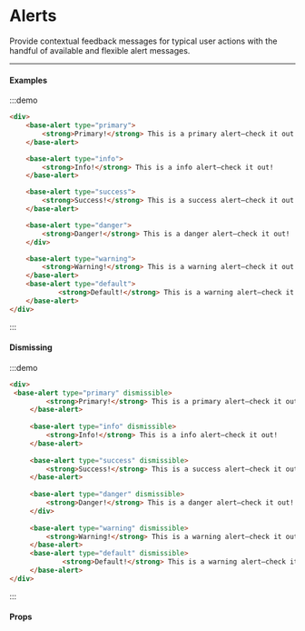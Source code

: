 # Alerts

Provide contextual feedback messages for typical user actions with the handful of available and flexible alert messages.

<hr>

#### Examples

:::demo
```html
<div>
    <base-alert type="primary">
        <strong>Primary!</strong> This is a primary alert—check it out!
    </base-alert>

    <base-alert type="info">
        <strong>Info!</strong> This is a info alert—check it out!
    </base-alert>

    <base-alert type="success">
        <strong>Success!</strong> This is a success alert—check it out!
    </base-alert>

    <base-alert type="danger">
        <strong>Danger!</strong> This is a danger alert—check it out!
    </div>

    <base-alert type="warning">
        <strong>Warning!</strong> This is a warning alert—check it out!
    </base-alert>
    <base-alert type="default">
            <strong>Default!</strong> This is a warning alert—check it out!
    </base-alert>
</div>
```
:::


#### Dismissing

:::demo
```html
<div>
 <base-alert type="primary" dismissible>
         <strong>Primary!</strong> This is a primary alert—check it out!
     </base-alert>
 
     <base-alert type="info" dismissible>
         <strong>Info!</strong> This is a info alert—check it out!
     </base-alert>
 
     <base-alert type="success" dismissible>
         <strong>Success!</strong> This is a success alert—check it out!
     </base-alert>
 
     <base-alert type="danger" dismissible>
         <strong>Danger!</strong> This is a danger alert—check it out!
     </div>
 
     <base-alert type="warning" dismissible>
         <strong>Warning!</strong> This is a warning alert—check it out!
     </base-alert>
     <base-alert type="default" dismissible>
             <strong>Default!</strong> This is a warning alert—check it out!
     </base-alert>
</div>
```
:::

#### Props

<props-table component-name="base-alert"></props-table>
